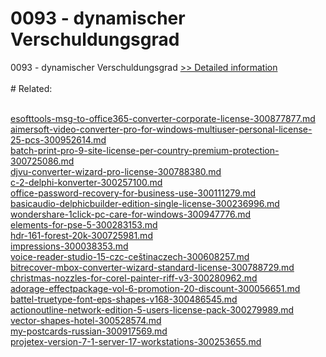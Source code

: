 # 0093 - dynamischer Verschuldungsgrad
0093 - dynamischer Verschuldungsgrad
[>> Detailed information](https://secure.shareit.com/shareit/product.html?productid=300915719&affiliateid=200057808)<br/><br/># Related:

<br />[esofttools-msg-to-office365-converter-corporate-license-300877877.md](https://github.com/downloadplanet/downloadplanet/blob/main/esofttools-msg-to-office365-converter-corporate-license-300877877.md)<br />[aimersoft-video-converter-pro-for-windows-multiuser-personal-license-25-pcs-300952614.md](https://github.com/downloadplanet/downloadplanet/blob/main/aimersoft-video-converter-pro-for-windows-multiuser-personal-license-25-pcs-300952614.md)<br />[batch-print-pro-9-site-license-per-country-premium-protection-300725086.md](https://github.com/downloadplanet/downloadplanet/blob/main/batch-print-pro-9-site-license-per-country-premium-protection-300725086.md)<br />[djvu-converter-wizard-pro-license-300788380.md](https://github.com/downloadplanet/downloadplanet/blob/main/djvu-converter-wizard-pro-license-300788380.md)<br />[c-2-delphi-konverter-300257100.md](https://github.com/downloadplanet/downloadplanet/blob/main/c-2-delphi-konverter-300257100.md)<br />[office-password-recovery-for-business-use-300111279.md](https://github.com/downloadplanet/downloadplanet/blob/main/office-password-recovery-for-business-use-300111279.md)<br />[basicaudio-delphicbuilder-edition-single-license-300236996.md](https://github.com/downloadplanet/downloadplanet/blob/main/basicaudio-delphicbuilder-edition-single-license-300236996.md)<br />[wondershare-1click-pc-care-for-windows-300947776.md](https://github.com/downloadplanet/downloadplanet/blob/main/wondershare-1click-pc-care-for-windows-300947776.md)<br />[elements-for-pse-5-300283153.md](https://github.com/downloadplanet/downloadplanet/blob/main/elements-for-pse-5-300283153.md)<br />[hdr-161-forest-20k-300725981.md](https://github.com/downloadplanet/downloadplanet/blob/main/hdr-161-forest-20k-300725981.md)<br />[impressions-300038353.md](https://github.com/downloadplanet/downloadplanet/blob/main/impressions-300038353.md)<br />[voice-reader-studio-15-czc-ceštinaczech-300608257.md](https://github.com/downloadplanet/downloadplanet/blob/main/voice-reader-studio-15-czc-ceštinaczech-300608257.md)<br />[bitrecover-mbox-converter-wizard-standard-license-300788729.md](https://github.com/downloadplanet/downloadplanet/blob/main/bitrecover-mbox-converter-wizard-standard-license-300788729.md)<br />[christmas-nozzles-for-corel-painter-riff-v3-300280962.md](https://github.com/downloadplanet/downloadplanet/blob/main/christmas-nozzles-for-corel-painter-riff-v3-300280962.md)<br />[adorage-effectpackage-vol-6-promotion-20-discount-300056651.md](https://github.com/downloadplanet/downloadplanet/blob/main/adorage-effectpackage-vol-6-promotion-20-discount-300056651.md)<br />[battel-truetype-font-eps-shapes-v168-300486545.md](https://github.com/downloadplanet/downloadplanet/blob/main/battel-truetype-font-eps-shapes-v168-300486545.md)<br />[actionoutline-network-edition-5-users-license-pack-300279989.md](https://github.com/downloadplanet/downloadplanet/blob/main/actionoutline-network-edition-5-users-license-pack-300279989.md)<br />[vector-shapes-hotel-300528574.md](https://github.com/downloadplanet/downloadplanet/blob/main/vector-shapes-hotel-300528574.md)<br />[my-postcards-russian-300917569.md](https://github.com/downloadplanet/downloadplanet/blob/main/my-postcards-russian-300917569.md)<br />[projetex-version-7-1-server-17-workstations-300253655.md](https://github.com/downloadplanet/downloadplanet/blob/main/projetex-version-7-1-server-17-workstations-300253655.md)